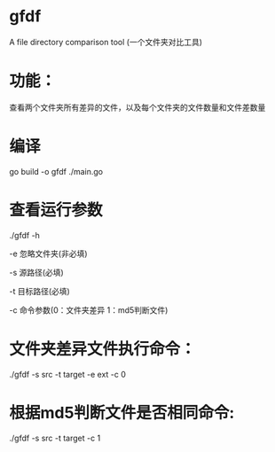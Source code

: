# gfdf
A file directory comparison tool (一个文件夹对比工具)

# 功能：

查看两个文件夹所有差异的文件，以及每个文件夹的文件数量和文件差数量


# 编译
go build -o gfdf ./main.go

# 查看运行参数
./gfdf -h

  -e 忽略文件夹(非必填)
        
  -s 源路径(必填)
        
  -t 目标路径(必填)
  
  -c 命令参数(0：文件夹差异 1：md5判断文件)
         
# 文件夹差异文件执行命令：
./gfdf -s src -t target -e ext -c 0

# 根据md5判断文件是否相同命令:
./gfdf -s src -t target -c 1



